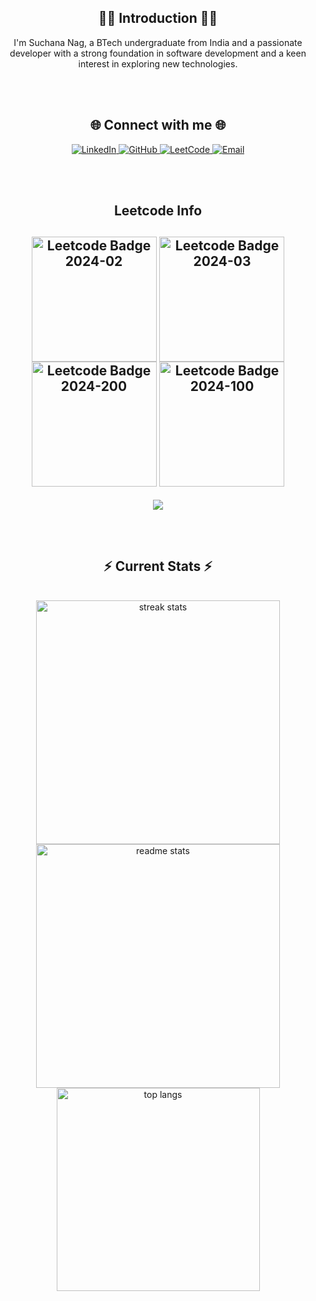 <div align="center">

<h2 align="center">👨‍💻 Introduction 👨‍💻</h2>

<p align="center">
  I'm Suchana Nag, a BTech undergraduate from India and a passionate developer with a strong foundation in software development and a keen interest in exploring new technologies. 
</p>

<br/><br/>

<h2 align="center">🌐 Connect with me 🌐</h2>

<p align="center">
  <a href="https://www.linkedin.com/in/suchana-nag-810077229/" target="_blank">
    <img alt="LinkedIn" src="https://img.shields.io/badge/LinkedIn-blue?style=for-the-badge&logo=linkedin&logoColor=white" />
  </a>
  <a href="https://github.com/SuchanaNag002" target="_blank">
    <img alt="GitHub" src="https://img.shields.io/badge/GitHub-black?style=for-the-badge&logo=github&logoColor=white" />
  </a>
  <a href="https://leetcode.com/u/sn_techie002/" target="_blank">
    <img alt="LeetCode" src="https://img.shields.io/badge/LeetCode-orange?style=for-the-badge&logo=leetcode&logoColor=white" />
  </a>
  <a href="mailto:snag.jobs02@gmail.com" target="_blank">
    <img alt="Email" src="https://img.shields.io/badge/Email-D14836?style=for-the-badge&logo=gmail&logoColor=white" />
  </a>
</p>

<br/><br/>

<h2 align="center">Leetcode Info<h2>

<p align="center">
  <a href="https://leetcode.com/sn_techie002/" target="_blank"><img align="center" src="https://leetcode.com/static/images/badges/2024/gif/2024-02.gif" alt="Leetcode Badge 2024-02" height="200" width="200" /></a>
  <a href="https://leetcode.com/sn_techie002/" target="_blank"><img align="center" src="https://leetcode.com/static/images/badges/2024/gif/2024-03.gif" alt="Leetcode Badge 2024-03" height="200" width="200" /></a>
  <a href="https://leetcode.com/sn_techie002/" target="_blank"><img align="center" src="https://assets.leetcode.com/static_assets/marketing/2024-200.gif" alt="Leetcode Badge 2024-200" height="200" width="200" /></a>
  <a href="https://leetcode.com/sn_techie002/" target="_blank"><img align="center" src="https://assets.leetcode.com/static_assets/marketing/2024-100.gif" alt="Leetcode Badge 2024-100" height="200" width="200" /></a>
</p>

<p align="center">
  <img align=top flex-grow=1 src="https://leetcard.jacoblin.cool/sn_techie002?theme=dark&font=Nunito&ext=heatmap" />  
</p>

<br/>
<h2 align="center">⚡ Current Stats ⚡</h2>
<br>
<div align="center">
  <img width=390 src="https://streak-stats.demolab.com/?user=suchananag002&count_private=true&theme=react&border_radius=10" alt="streak stats"/>
  <img width=390 src="https://github-readme-stats.vercel.app/api?username=suchananag002&show_icons=true&theme=react&rank_icon=github&border_radius=10" alt="readme stats" />
  <img width=325 align="center" src="https://github-readme-stats.vercel.app/api/top-langs/?username=suchananag002&hide=HTML&langs_count=8&layout=compact&theme=react&border_radius=10&size_weight=0.5&count_weight=0.5&exclude_repo=github-readme-stats" alt="top langs" />
</div>

<br/>
<br/><br/>

</div>
